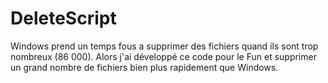 # DeleteScript
Windows prend un temps fous a supprimer des fichiers quand ils sont trop nombreux (86 000). Alors j'ai développé ce code pour le Fun et supprimer un grand nombre de fichiers bien plus rapidement que Windows.
